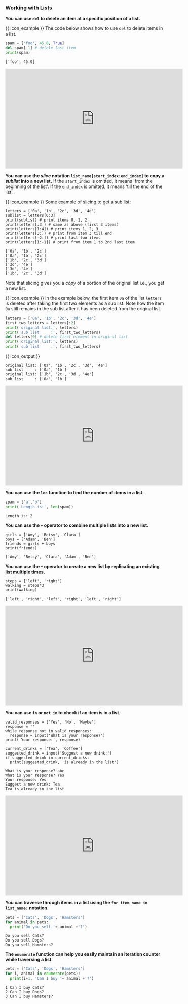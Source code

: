 ### Working with Lists

**You can use `del` to delete an item at a specific position of a list.**

<tip-box>

{{ icon_example }} The code below shows how to use `del` to delete items in a list.

<include src="inputOutput.md" boilerplate>
<span id="input">

```python
spam = ['foo', 45.0, True]
del spam[-1] # delete last item
print(spam)
```
</span>
<span id="output">

```
['foo', 45.0]
```
</span>
</include>

</tip-box>

<panel type="seamless" header="%%{{ icon_video }} Deleting items from a list%%">
<iframe width="560" height="315" src="https://www.youtube.com/embed/5n6o1MaXDoE?rel=0&showinfo=0&start=534&end=581&version=11" frameborder="0" allowfullscreen></iframe>

</panel><p/>

<include src="exercisePanel.md" boilerplate var-title="Delete Head, Delete Tail" var-file="e-deleteHead.md" />


**You can use the _slice_ notation `list_name[start_index:end_index]` to copy a _<tooltip content="a portion of a list">sublist</tooltip>_ into a new list.** If the `start_index` is omitted, it means 'from the beginning of the list'. If the `end_index` is omitted, it means 'till the end of the list'.

<tip-box> 

{{ icon_example }} Some example of slicing to get a sub list:

<include src="inputOutput.md" boilerplate>
<span id="input">

```python{.no-line-numbers}
letters = ['0a', '1b', '2c', '3d', '4e']
sublist = letters[0:3]
print(sublist) # print items 0, 1, 2
print(letters[:3]) # same as above (first 3 items)
print(letters[1:4]) # print items 1, 2, 3
print(letters[3:]) # print from item 3 till end
print(letters[-2:]) # print last two items
print(letters[1:-1]) # print from item 1 to 2nd last item
```
</span>
<span id="output">

```{.no-line-numbers}
['0a', '1b', '2c']
['0a', '1b', '2c']
['1b', '2c', '3d']
['3d', '4e']
['3d', '4e']
['1b', '2c', '3d']
```
</span>
</include>

</tip-box>

Note that slicing gives you a _copy_ of a portion of the original list i.e., you get a new list.

<box>

{{ icon_example }} In the example below, the first item `0a` of the list `letters` is deleted after taking the first two elements as a sub list. Note how the item `0a` still remains in the sub list after it has been deleted from the original list.

```python
letters = ['0a', '1b', '2c', '3d', '4e']
first_two_letters = letters[:2]
print('original list:', letters)
print('sub list     :', first_two_letters)
del letters[0] # delete first element in original list
print('original list:', letters)
print('sub list     :', first_two_letters)
```
{{ icon_output }}
```{.no-line-numbers}
original list: ['0a', '1b', '2c', '3d', '4e']
sub list     : ['0a', '1b']
original list: ['1b', '2c', '3d', '4e']
sub list     : ['0a', '1b']
```

</box>


<panel type="seamless" header="%%{{ icon_video }} Accessing multiple items from a list%%">
<iframe width="560" height="315" src="https://www.youtube.com/embed/5n6o1MaXDoE?rel=0&showinfo=0&start=317&end=534&version=11" frameborder="0" allowfullscreen></iframe>

</panel><p/>

<include src="exercisePanel.md" boilerplate var-title="Get Body" var-file="e-getBody.md" />


**You can use the `len` function to find the number of items in a list.**

<tip-box> 

<include src="inputOutput.md" boilerplate>
<span id="input">

```python
spam = ['a','b']
print('Length is:', len(spam))
```
</span>
<span id="output">

```
Length is: 2
```
</span>
</include>

</tip-box>

<include src="exercisePanel.md" boilerplate var-title="Get Mid" var-file="e-getMid.md" />

**You can use the `+` operator to combine multiple lists into a new list.**

<tip-box> 

<include src="inputOutput.md" boilerplate>
<span id="input">

```python{.no-line-numbers}
girls = ['Amy', 'Betsy', 'Clara']
boys = ['Adam', 'Ben']
friends = girls + boys
print(friends)
```
</span>
<span id="output">

```{.no-line-numbers}
['Amy', 'Betsy', 'Clara', 'Adam', 'Ben']
```
</span>
</include>

</tip-box>

**You can use the `*` operator to create a new list by replicating an existing list multiple times.**

<tip-box> 

<include src="inputOutput.md" boilerplate>
<span id="input">

```python{.no-line-numbers}
steps = ['left', 'right']
walking = steps*3
print(walking)
```
</span>
<span id="output">

```{.no-line-numbers}
['left', 'right', 'left', 'right', 'left', 'right']
```
</span>
</include>


</tip-box>

<panel type="seamless" header="%%{{ icon_video }} Length of a list, list concatenation, list replication%%">
<iframe width="560" height="315" src="https://www.youtube.com/embed/5n6o1MaXDoE?rel=0&showinfo=0&start=581&end=635&version=11" frameborder="0" allowfullscreen></iframe>

</panel><p/>

<include src="exercisePanel.md" boilerplate var-title="Expand to Fill" var-file="e-expandToFill.md" />

**You can use `in` or `not in` to check if an item is in a list**. 

<tip-box> 

<include src="inputOutput.md" boilerplate>
<span id="input">

```python{.no-line-numbers}
valid_responses = ['Yes', 'No', 'Maybe']
response = ''
while response not in valid_responses:
  response = input('What is your response?')
print('Your response:', response)

current_drinks = ['Tea', 'Coffee']
suggested_drink = input('Suggest a new drink:')
if suggested_drink in current_drinks:
  print(suggested_drink, 'is already in the list')
```
</span>
<span id="output">

```{.no-line-numbers}
What is your response? abc
What is your response? Yes
Your response: Yes
Suggest a new drink: Tea
Tea is already in the list
```
</span>
</include>

<include src="tryYourOwn.md" boilerplate var-program="lists-in-not-in" />

</tip-box>

<panel type="seamless" header="%%{{ icon_video }} Checking if an item is in a list%%">
<iframe width="560" height="315" src="https://www.youtube.com/embed/5n6o1MaXDoE?rel=0&showinfo=0&start=675&end=742&version=11" frameborder="0" allowfullscreen></iframe>

</panel><p/>

<include src="exercisePanel.md" boilerplate var-title="XOR" var-file="e-xor.md" />

**You can traverse through items in a list using the `for item_name in list_name:` notation**.

<tip-box> 

<include src="inputOutput.md" boilerplate>
<span id="input">

```python
pets = ['Cats', 'Dogs', 'Hamsters']
for animal in pets:
  print('Do you sell '+ animal +'?')
```
</span>
<span id="output">

```
Do you sell Cats?
Do you sell Dogs?
Do you sell Hamsters?
```
</span>
</include>


</tip-box>

<include src="exercisePanel.md" boilerplate var-title="Print Card Deck" var-file="e-printCardDeck.md" />

**The `enumerate` function can help you easily maintain an iteration counter while traversing a list**.

<tip-box> 

<include src="inputOutput.md" boilerplate>
<span id="input">

```python
pets = ['Cats', 'Dogs', 'Hamsters']
for i, animal in enumerate(pets):
  print(i+1, 'Can I buy '+ animal +'?')
```
</span>
<span id="output">

```
1 Can I buy Cats?
2 Can I buy Dogs?
3 Can I buy Hamsters?
```
</span>
</include>


</tip-box>

<include src="exercisePanel.md" boilerplate var-title="First Quarter" var-file="e-firstQuarter.md" />